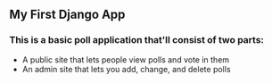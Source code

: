 ## My First Django App

### This is a basic poll application that'll consist of two parts:
- A public site that lets people view polls and vote in them
- An admin site that lets you add, change, and delete polls

